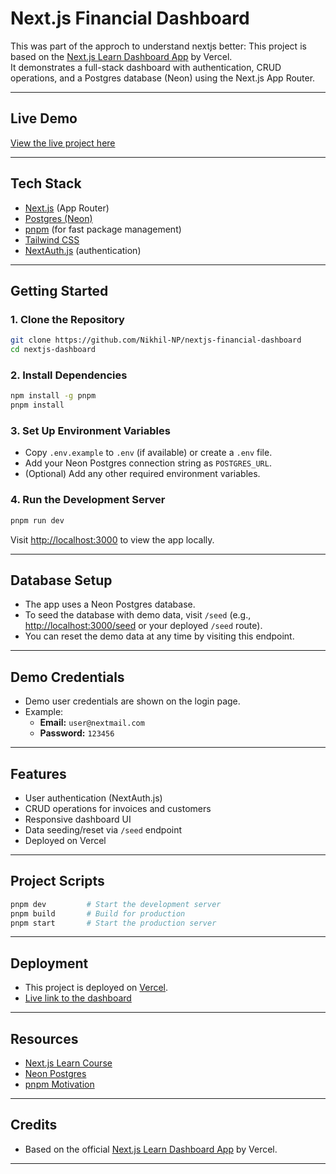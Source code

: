 # Next.js Financial Dashboard

This was part of the approch to understand nextjs better:
This project is based on the [Next.js Learn Dashboard App](https://nextjs.org/learn/dashboard-app)  by Vercel.  
It demonstrates a full-stack dashboard with authentication, CRUD operations, and a Postgres database (Neon) using the Next.js App Router.

---

##  Live Demo

[View the live project here](https://nextjs-financial-dashboard-dusky.vercel.app/dashboard)

---

##  Tech Stack

- [Next.js](https://nextjs.org/) (App Router)
- [Postgres (Neon)](https://neon.tech/)
- [pnpm](https://pnpm.io/) (for fast package management)
- [Tailwind CSS](https://tailwindcss.com/)
- [NextAuth.js](https://next-auth.js.org/) (authentication)

---

##  Getting Started

### 1. **Clone the Repository**

```bash
git clone https://github.com/Nikhil-NP/nextjs-financial-dashboard
cd nextjs-dashboard
```

### 2. **Install Dependencies**

```bash
npm install -g pnpm
pnpm install
```

### 3. **Set Up Environment Variables**

- Copy `.env.example` to `.env` (if available) or create a `.env` file.
- Add your Neon Postgres connection string as `POSTGRES_URL`.
- (Optional) Add any other required environment variables.

### 4. **Run the Development Server**

```bash
pnpm run dev
```

Visit [http://localhost:3000](http://localhost:3000) to view the app locally.

---

##  Database Setup

- The app uses a Neon Postgres database.
- To seed the database with demo data, visit `/seed` (e.g., [http://localhost:3000/seed](http://localhost:3000/seed) or your deployed `/seed` route).
- You can reset the demo data at any time by visiting this endpoint.

---

##  Demo Credentials

- Demo user credentials are shown on the login page.
- Example:
  - **Email:** `user@nextmail.com`
  - **Password:** `123456`

---

##  Features

- User authentication (NextAuth.js)
- CRUD operations for invoices and customers
- Responsive dashboard UI
- Data seeding/reset via `/seed` endpoint
- Deployed on Vercel

---

##  Project Scripts

```bash
pnpm dev         # Start the development server
pnpm build       # Build for production
pnpm start       # Start the production server
```

---

##  Deployment

- This project is deployed on [Vercel](https://vercel.com/).
- [Live link to the dashboard](https://nextjs-financial-dashboard-dusky.vercel.app/dashboard)

---

##  Resources

- [Next.js Learn Course](https://nextjs.org/learn/dashboard-app)
- [Neon Postgres](https://neon.tech/)
- [pnpm Motivation](https://pnpm.io/motivation)

---

##  Credits

- Based on the official [Next.js Learn Dashboard App](https://nextjs.org/learn/dashboard-app) by Vercel.

---